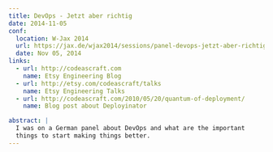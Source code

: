 ```yaml
---
title: DevOps - Jetzt aber richtig
date: 2014-11-05
conf:
  location: W-Jax 2014
  url: https://jax.de/wjax2014/sessions/panel-devops-jetzt-aber-richtig
  date: Nov 05, 2014
links:
  - url: http://codeascraft.com
    name: Etsy Engineering Blog
  - url: http://etsy.com/codeascraft/talks
    name: Etsy Engineering Talks
  - url: http://codeascraft.com/2010/05/20/quantum-of-deployment/
    name: Blog post about Deployinator

abstract: |
  I was on a German panel about DevOps and what are the important
  things to start making things better.
---
```

